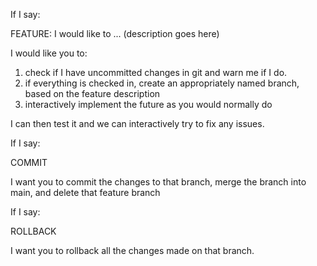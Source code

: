 If I say:

FEATURE: I would like to ... (description goes here)

I would like you to:
1. check if I have uncommitted changes in git and warn me if I do.
2. if everything is checked in, create an appropriately named branch, based on the
feature description
3. interactively implement the future as you would normally do

I can then test it and we can interactively try to fix any issues.

If I say:

COMMIT

I want you to commit the changes to that branch, merge the branch into main, and delete that feature branch

If I say:

ROLLBACK

I want you to rollback all the changes made on that branch.